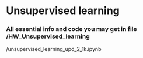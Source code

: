 # Unsupervised learning

### All essential info and code you may get in file /HW_Unsupervised_learning
/unsupervised_learning_upd_2_1k.ipynb
